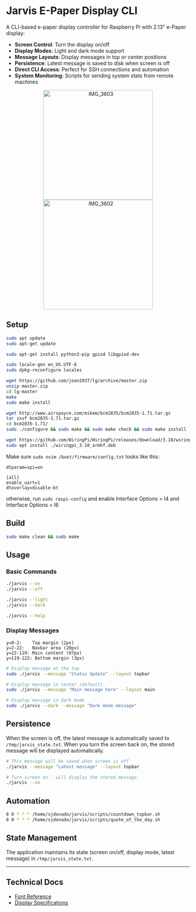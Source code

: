 # Jarvis E-Paper Display CLI

A CLI-based e-paper display controller for Raspberry Pi with 2.13" e-Paper display:

- **Screen Control**: Turn the display on/off
- **Display Modes**: Light and dark mode support
- **Message Layouts**: Display messages in top or center positions
- **Persistence**: Latest message is saved to disk when screen is off
- **Direct CLI Access**: Perfect for SSH connections and automation
- **System Monitoring**: Scripts for sending system stats from remote machines

<div align="center">
  <img width="300" alt="IMG_3603" src="https://github.com/user-attachments/assets/5b98a666-aa89-49d5-80e6-4c8cc2b04bcf">
  <img width="300" alt="IMG_3602" src="https://github.com/user-attachments/assets/90aabb81-2482-47b3-92b3-75cb0453bb5c">
</div>

## Setup

```bash
sudo apt update
sudo apt-get update

sudo apt-get install python3-pip gpiod libgpiod-dev

sudo locale-gen en_US.UTF-8
sudo dpkg-reconfigure locales

wget https://github.com/joan2937/lg/archive/master.zip
unzip master.zip
cd lg-master
make
sudo make install

wget http://www.airspayce.com/mikem/bcm2835/bcm2835-1.71.tar.gz
tar zxvf bcm2835-1.71.tar.gz
cd bcm2835-1.71/
sudo ./configure && sudo make && sudo make check && sudo make install

wget https://github.com/WiringPi/WiringPi/releases/download/3.10/wiringpi_3.10_armhf.deb
sudo apt install ./wiringpi_3.10_armhf.deb
```

Make sure `sudo nvim /boot/firmware/config.txt` looks like this:
```
dtparam=spi=on

[all]
enable_uart=1
dtoverlay=disable-bt
```
otherwise, run `sudo raspi-config` and enable Interface Options > I4 and Interface Options > I6

## Build

```sh
sudo make clean && sudo make
```

## Usage

### Basic Commands

```sh
./jarvis --on
./jarvis --off

./jarvis --light
./jarvis --dark

./jarvis --help
```

### Display Messages

```
y=0-2:    Top margin (2px)
y=2-22:   Navbar area (20px)
y=22-119: Main content (97px)
y=119-122: Bottom margin (3px)
```

```sh
# Display message at the top
sudo ./jarvis --message "Status Update" --layout topbar

# Display message in center (default)
sudo ./jarvis --message "Main message here" --layout main

# Display message in dark mode
sudo ./jarvis --dark --message "Dark mode message"
```

## Persistence

When the screen is off, the latest message is automatically saved to `/tmp/jarvis_state.txt`. When you turn the screen back on, the stored message will be displayed automatically.

```sh
# This message will be saved when screen is off
./jarvis --message "Latest message" --layout topbar

# Turn screen on - will display the stored message
./jarvis --on
```

## Automation
```sh
0 0 * * * /home/sjdonado/jarvis/scripts/countdown_topbar.sh
0 0 * * * /home/sjdonado/jarvis/scripts/quote_of_the_day.sh
```

## State Management

The application maintains its state (screen on/off, display mode, latest message) in `/tmp/jarvis_state.txt`.

---

## Technical Docs
- [Font Reference](https://github.com/waveshareteam/e-Paper/blob/master/Arduino/epd1in02d/fonts.h#L85)
- [Display Specifications](https://files.waveshare.com/upload/5/59/2.13inch_e-Paper_V3_Specificition.pdf)
